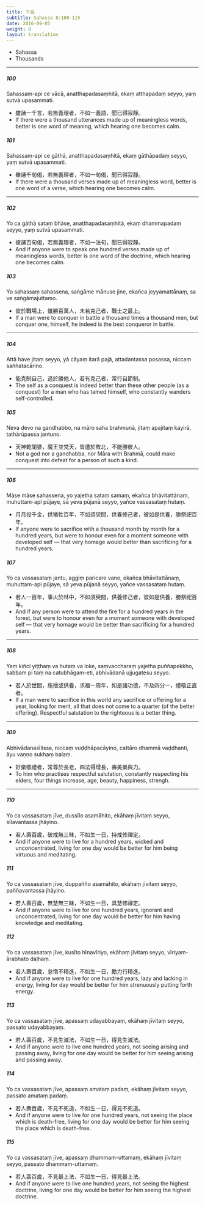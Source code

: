 ```yaml
---
title: 千品
subtitle: Sahassa 8:100-115
date: 2016-09-05
weight: 8
layout: translation
---
```


- Sahassa
- Thousands

---

##### 100

Sahassam-api ce vācā, anatthapadasaṃhitā, ekaṃ atthapadaṃ seyyo, yaṃ sutvā upasammati.

- 雖誦一千言，若無義理者，不如一義語，聞已得寂靜。
- If there were a thousand utterances made up of meaningless words, better is one word of meaning, which hearing one becomes calm.

##### 101

Sahassam-api ce gāthā, anatthapadasaṃhitā, ekaṃ gāthāpadaṃ seyyo, yaṃ sutvā upasammati.

- 雖誦千句偈，若無義理者，不如一句偈，聞已得寂靜。
- If there were a thousand verses made up of meaningless word, better is one word of a verse, which hearing one becomes calm.

---

##### 102

Yo ca gāthā sataṃ bhāse, anatthapadasaṃhitā, ekaṃ dhammapadaṃ seyyo, yaṃ sutvā upasammati.

- 彼誦百句偈，若無義理者，不如一法句，聞已得寂靜。
- And if anyone were to speak one hundred verses made up of meaningless words, better is one word of the doctrine, which hearing one becomes calm.

##### 103

Yo sahassaṃ sahassena, saṅgāme mānuse jine, ekañca jeyyamattānaṃ, sa ve saṅgāmajuttamo.

- 彼於戰場上，雖勝百萬人，未若克己者，戰士之最上。
- If a man were to conquer in battle a thousand times a thousand men, but conquer one, himself, he indeed is the best conqueror in battle.

---

##### 104

Attā have jitaṃ seyyo, yā cāyaṃ itarā pajā, attadantassa posassa, niccaṃ saññatacārino.

- 能克制自己，過於勝他人，若有克己者，常行自節制。
- The self as a conquest is indeed better than these other people (as a conquest) for a man who has tamed himself, who constantly wanders self-controlled.

##### 105

Neva devo na gandhabbo, na māro saha brahmunā, jitaṃ apajitaṃ kayirā, tathārūpassa jantuno.

- 天神乾闥婆，魔王並梵天，皆遭於敗北，不能勝彼人。
- Not a god nor a gandhabba, nor Māra with Brahmā, could make conquest into defeat for a person of such a kind.

---

##### 106

Māse māse sahassena, yo yajetha sataṃ samaṃ, ekañca bhāvitattānaṃ, muhuttam-api pūjaye, sā yeva pūjanā seyyo, yañce vassasataṃ hutaṃ.

- 月月投千金，供犧牲百年，不如須臾間，供養修己者，彼如是供養，勝祭祀百年。
- If anyone were to sacrifice with a thousand month by month for a hundred years, but were to honour even for a moment someone with developed self — that very homage would better than sacrificing for a hundred years.

##### 107

Yo ca vassasataṃ jantu, aggiṃ paricare vane, ekañca bhāvitattānaṃ, muhuttam-api pūjaye, sā yeva pūjanā seyyo, yañce vassasataṃ hutaṃ.

- 若人一百年，事火於林中，不如須臾間，供養修己者，彼如是供養，勝祭祀百年。
- And if any person were to attend the fire for a hundred years in the forest, but were to honour even for a moment someone with developed self — that very homage would be better than sacrificing for a hundred years.

---

##### 108

Yaṃ kiñci yiṭṭhaṃ va hutaṃ va loke, saṃvaccharaṃ yajetha puññapekkho, sabbam pi taṃ na catubhāgam-eti, abhivādanā ujjugatesu seyyo.

- 若人於世間，施捨或供養，求福一周年，如是諸功德，不及四分一，禮敬正直者。
- If a man were to sacrifice in this world any sacrifice or offering for a year, looking for merit, all that does not come to a quarter (of the better offering). Respectful salutation to the righteous is a better thing.

---

##### 109

Abhivādanasīlissa, niccaṃ vuḍḍhāpacāyino, cattāro dhammā vaḍḍhanti, āyu vaṇṇo sukhaṃ balaṃ.

- 好樂敬禮者，常尊於長老，四法得增長，壽美樂與力。
- To him who practises respectful salutation, constantly respecting his elders, four things increase, age, beauty, happiness, strengh.

---

##### 110

Yo ca vassasataṃ jīve, dussīlo asamāhito, ekāhaṃ jīvitaṃ seyyo, sīlavantassa jhāyino.

- 若人壽百歲，破戒無三昧，不如生一日，持戒修禪定。
- And if anyone were to live for a hundred years, wicked and unconcentrated, living for one day would be better for him being virtuous and meditating.

##### 111

Yo ca vassasataṃ jīve, duppañño asamāhito, ekāhaṃ jīvitaṃ seyyo, paññavantassa jhāyino.

- 若人壽百歲，無慧無三昧，不如生一日，具慧修禪定。
- And if anyone were to live for one hundred years, ignorant and unconcentrated, living for one day would be better for him having knowledge and meditating.

##### 112

Yo ca vassasataṃ jīve, kusīto hīnavīriyo, ekāhaṃ jīvitaṃ seyyo, vīriyam-ārabhato daḷhaṃ.

- 若人壽百歲，怠惰不精進，不如生一日，勵力行精進。
- And if anyone were to live for one hundred years, lazy and lacking in energy, living for day would be better for him strenuously putting forth energy.

##### 113

Yo ca vassasataṃ jīve, apassaṃ udayabbayaṃ, ekāhaṃ jīvitaṃ seyyo, passato udayabbayaṃ.

- 若人壽百歲，不見生滅法，不如生一日，得見生滅法。
- And if anyone were to live one hundred years, not seeing arising and passing away, living for one day would be better for him seeing arising and passing away.

##### 114

Yo ca vassasataṃ jīve, apassaṃ amataṃ padaṃ, ekāhaṃ jīvitaṃ seyyo, passato amataṃ padaṃ.

- 若人壽百歲，不見不死道，不如生一日，得見不死道。
- And if anyone were to live for one hundred years, not seeing the place which is death-free, living for one day would be better for him seeing the place which is death-free.

##### 115

Yo ca vassasataṃ jīve, apassaṃ dhammam-uttamaṃ, ekāhaṃ jīvitaṃ seyyo, passato dhammam-uttamaṃ.

- 若人壽百歲，不見最上法，不如生一日，得見最上法。
- And if anyone were to live one hundred years, not seeing the highest doctrine, living for one day would be better for him seeing the highest doctrine.